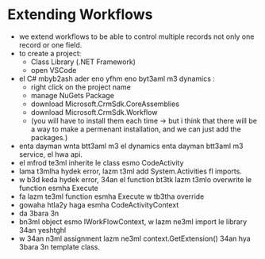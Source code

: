 # Extending Workflows
* we extend workflows to be able to control multiple records not only one record or one field. 
* to create a project:
  * Class Library (.NET Framework)
  * open VSCode
* el C# mbyb2ash ader eno yfhm eno byt3aml m3 dynamics : 
  * right click on the project name
  * manage NuGets Package
  * download Microsoft.CrmSdk.CoreAssemblies
  * download Microsoft.CrmSdk.Workflow
  * (you will have to install them each time -> but i think that there will be a way to make a permenant installation, and we can just add the packages.)
* enta dayman wnta btt3aml m3 el dynamics enta dayman btt3aml m3 service, el hwa api. 
* el mfrod te3ml inherite le class esmo CodeActivity
* lama t3mlha hydek error, lazm t3ml add System.Activities fl imports.
* w b3d keda hydek error, 34an el function bt3tk lazm t3mlo overwrite le function esmha Execute
* fa lazm te3ml function esmha Execute w tb3tha override
* gowaha htla2y haga esmha CodeActivityContext
* da 3bara 3n
* bn3ml object esmo IWorkFlowContext, w lazm ne3ml import le library 34an yeshtghl
* w 34an n3ml assignment lazm ne3ml context.GetExtension<IWorkflowContext>() 34an hya 3bara 3n template class. 
